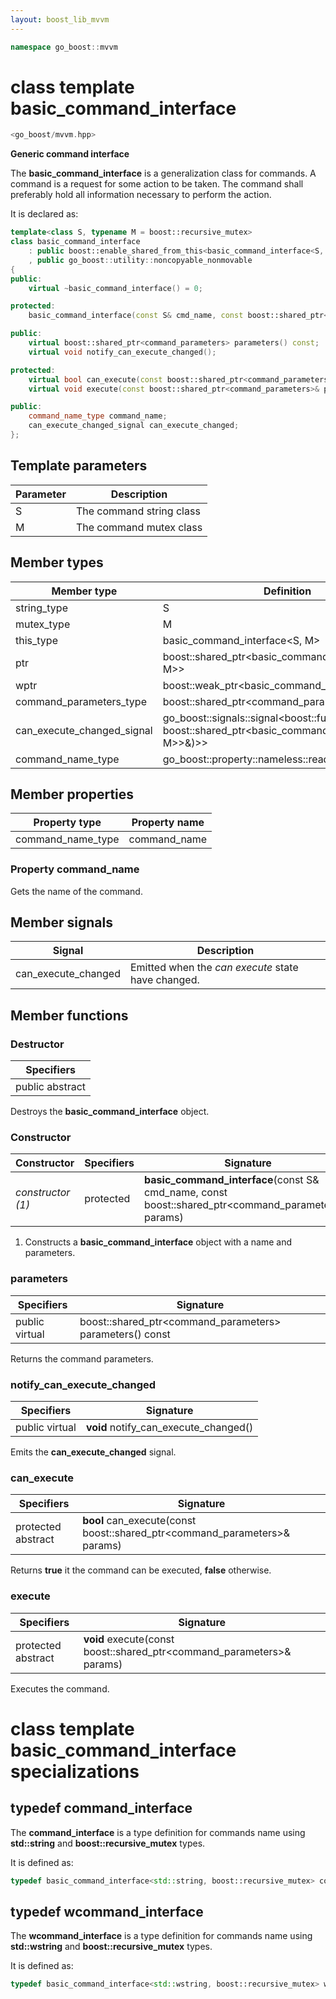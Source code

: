 ```yaml
---
layout: boost_lib_mvvm
---
```


```c++
namespace go_boost::mvvm
```

# class template basic_command_interface

```c++
<go_boost/mvvm.hpp>
```

**Generic command interface**

The **basic_command_interface** is a generalization class for commands. A command
is a request for some action to be taken. The command shall preferably hold all
information necessary to perform the action.

It is declared as:

```c++
template<class S, typename M = boost::recursive_mutex>
class basic_command_interface
    : public boost::enable_shared_from_this<basic_command_interface<S, M>>
    , public go_boost::utility::noncopyable_nonmovable
{
public:
    virtual ~basic_command_interface() = 0;

protected:
    basic_command_interface(const S& cmd_name, const boost::shared_ptr<command_parameters>& params);

public:
    virtual boost::shared_ptr<command_parameters> parameters() const;
    virtual void notify_can_execute_changed();

protected:
    virtual bool can_execute(const boost::shared_ptr<command_parameters>& params) = 0;
    virtual void execute(const boost::shared_ptr<command_parameters>& params) = 0;

public:
    command_name_type command_name;
    can_execute_changed_signal can_execute_changed;
};
```

## Template parameters

Parameter | Description
-|-
S | The command string class
M | The command mutex class

## Member types

Member type | Definition
-|-
string_type | S
mutex_type | M
this_type | basic_command_interface<S, M>
ptr | boost\::shared_ptr<basic_command_interface<S, M>>
wptr | boost\::weak_ptr<basic_command_interface<S, M>>
command_parameters_type | boost\::shared_ptr<command_parameters>
can_execute_changed_signal | go_boost\::signals\::signal<boost\::function<void(const boost\::shared_ptr<basic_command_interface<S, M>>&)>>
command_name_type | go_boost\::property\::nameless\::read_only\::property<S>

## Member properties

Property type | Property name
-|-
command_name_type | command_name

### Property command_name

Gets the name of the command.

## Member signals

Signal | Description
-|-
can_execute_changed | Emitted when the *can execute* state have changed.

## Member functions

### Destructor

Specifiers |
-|
public abstract |

Destroys the **basic_command_interface** object.

### Constructor

Constructor | Specifiers | Signature
-|-|-
*constructor (1)* | protected | **basic_command_interface**(const S& cmd_name, const boost::shared_ptr<command_parameters>& params)

1. Constructs a **basic_command_interface** object with a name and parameters.

### parameters

Specifiers | Signature
-|-
public virtual | boost\::shared_ptr<command_parameters> parameters() const

Returns the command parameters.

### notify_can_execute_changed

Specifiers | Signature
-|-
public virtual | **void** notify_can_execute_changed()

Emits the **can_execute_changed** signal.

### can_execute

Specifiers | Signature
-|-
protected abstract | **bool** can_execute(const boost\::shared_ptr<command_parameters>& params)

Returns **true** it the command can be executed, **false** otherwise.

### execute

Specifiers | Signature
-|-
protected abstract | **void** execute(const boost\::shared_ptr<command_parameters>& params)

Executes the command.

# class template basic_command_interface specializations

## typedef command_interface

The **command_interface** is a type definition for commands name using **std::string**
and **boost::recursive_mutex** types.

It is defined as:

```c++
typedef basic_command_interface<std::string, boost::recursive_mutex> command_interface;
```

## typedef wcommand_interface

The **wcommand_interface** is a type definition for commands name using **std::wstring**
and **boost::recursive_mutex** types.

It is defined as:

```c++
typedef basic_command_interface<std::wstring, boost::recursive_mutex> wcommand_interface;
```
